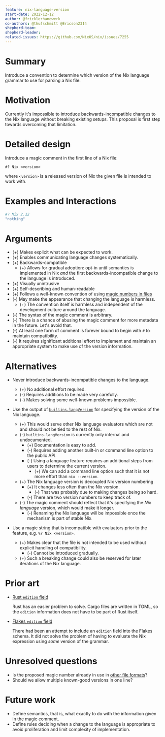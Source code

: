 ```yaml
---
feature: nix-language-version
start-date: 2022-12-12
author: @fricklerhandwerk
co-authors: @thufschmitt @Ericson2314
shepherd-team: 
shepherd-leader: 
related-issues: https://github.com/NixOS/nix/issues/7255
---
```


# Summary
[summary]: #summary

Introduce a convention to determine which version of the Nix language grammar to use for parsing a Nix file.

# Motivation
[motivation]: #motivation

Currently it's impossible to introduce backwards-incompatible changes to the Nix language without breaking existing setups.
This proposal is first step towards overcoming that limitation.

# Detailed design
[design]: #detailed-design

Introduce a magic comment in the first line of a Nix file:

    #? Nix <version>

where `<version>` is a released version of Nix the given file is intended to work with.

# Examples and Interactions
[examples-and-interactions]: #examples-and-interactions

```nix
#? Nix 2.12
"nothing"
```

# Arguments
[advantages]: #advantages

* (+) Makes explicit what can be expected to work.
* (+) Enables communicating language changes systematically.
* (+) Backwards-compatible
  * (+) Allows for gradual adoption: opt-in until semantics is implemented in Nix *and* the first backwards-incompatible change to the language is introduced.
* (+) Visually unintrusive
* (+) Self-describing and human-readable
* (+) Follows a well-known convention of using [magic numbers in files](https://en.m.wikipedia.org/wiki/Magic_number_(programming)#In_files)
* (-) May make the appearance that changing the language is harmless.
  * (+) The convention itself is harmless and independent of the development culture around the language.
* (-) The syntax of the magic comment is arbitrary.
* (-) There is a chance of abusing the magic comment for more metadata in the future. Let's avoid that.
* (-) At least one form of comment is forever bound to begin with `#` to maintain compatibility.
* (-) It requires significant additional effort to implement and maintain an appropriate system to make use of the version information.

# Alternatives
[alternatives]: #alternatives

- Never introduce backwards-incompatible changes to the language.

  * (+) No additional effort required.
  * (-) Requires additions to be made very carefully.
  * (-) Makes solving some well-known problems impossible.

- Use the output of [`builtins.langVersion`] for specifying the version of the Nix language.

  * (+) This would serve other Nix language evaluators which are not and should not be tied to the rest of Nix.
  * (-) `builtins.langVersion` is currently only internal and undocumented.
    * (+) Documentation is easy to add.
    * (-) Requires adding another built-in or command line option to the public API.
    * (-) Using a language feature requires an additional steps from users to determine the current version.
      * (+) We can add a command line option such that it is not more effort than `nix --version`.
  * (+) The Nix language version is decoupled Nix version numbering.
    * (+) It changes less often than the Nix version.
      * (-) That was probably due to making changes being so hard.
    * (-) There are two version numbers to keep track of.
  * (-) The magic comment should reflect that it's specifying the *Nix language* version, which would make it longer.
    * (-) Renaming the Nix language will be impossible once the mechanism is part of stable Nix.

[`builtins.langVersion`]: https://github.com/NixOS/nix/blob/26c7602c390f8c511f326785b570918b2f468892/src/libexpr/primops.cc#L3952-L3957

- Use a magic string that is incompatible with evaluators prior to the feature, e.g. `%? Nix <version>`.

  * (+) Makes clear that the file is not intended to be used without explicit handling of compatibility.
    * (-) Cannot be introduced gradually.
  * (+) Such a breaking change could also be reserved for later iterations of the Nix language.

# Prior art

- [Rust `edition` field]

  Rust has an easier problem to solve. Cargo files are written in TOML, so the `edition` information does not have to be part of Rust itself.

- [Flakes `edition` field]

  There had been an attempt to include an `edition` field into the Flakes schema.
  It did not solve the problem of having to evaluate the Nix expression using *some* version of the grammar.

[Rust `edition` field]: https://doc.rust-lang.org/cargo/reference/manifest.html#the-edition-field
[Flakes `edition` field]: https://discourse.nixos.org/t/nix-2-8-0-released/18714/6

# Unresolved questions
[unresolved]: #unresolved-questions

- Is the proposed magic number already in use in [other file formats](https://en.m.wikipedia.org/wiki/Magic_number_(programming)#In_files)?
- Should we allow multiple known-good versions in one line?

# Future work
[future]: #future-work

- Define semantics, that is, what exactly to do with the information given in the magic comment.
- Define rules deciding when a change to the language is appropriate to avoid proliferation and limit complexity of implementation.
